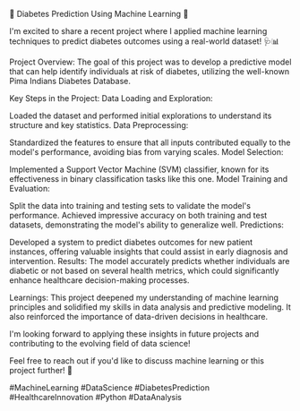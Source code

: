 🌟 Diabetes Prediction Using Machine Learning 🌟

I'm excited to share a recent project where I applied machine learning techniques to predict diabetes outcomes using a real-world dataset! 🩺📊

Project Overview:
The goal of this project was to develop a predictive model that can help identify individuals at risk of diabetes, utilizing the well-known Pima Indians Diabetes Database.

Key Steps in the Project:
Data Loading and Exploration:

Loaded the dataset and performed initial explorations to understand its structure and key statistics.
Data Preprocessing:

Standardized the features to ensure that all inputs contributed equally to the model's performance, avoiding bias from varying scales.
Model Selection:

Implemented a Support Vector Machine (SVM) classifier, known for its effectiveness in binary classification tasks like this one.
Model Training and Evaluation:

Split the data into training and testing sets to validate the model's performance. Achieved impressive accuracy on both training and test datasets, demonstrating the model's ability to generalize well.
Predictions:

Developed a system to predict diabetes outcomes for new patient instances, offering valuable insights that could assist in early diagnosis and intervention.
Results:
The model accurately predicts whether individuals are diabetic or not based on several health metrics, which could significantly enhance healthcare decision-making processes.

Learnings:
This project deepened my understanding of machine learning principles and solidified my skills in data analysis and predictive modeling. It also reinforced the importance of data-driven decisions in healthcare.

I'm looking forward to applying these insights in future projects and contributing to the evolving field of data science!

Feel free to reach out if you'd like to discuss machine learning or this project further! 🤝

#MachineLearning #DataScience #DiabetesPrediction #HealthcareInnovation #Python #DataAnalysis

